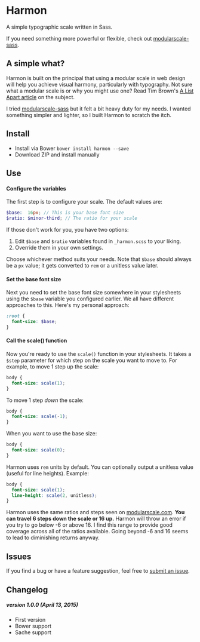 # Harmon
A simple typographic scale written in Sass. 

If you need something more powerful or flexible, check out [modularscale-sass](https://github.com/modularscale/modularscale-sass).

## A simple what?
Harmon is built on the principal that using a modular scale in web design will help you achieve visual harmony, particularly with typography. Not sure what a modular scale is or why you might use one? Read Tim Brown's [A List Apart article](http://alistapart.com/article/more-meaningful-typography) on the subject.

I tried [modularscale-sass](https://github.com/modularscale/modularscale-sass) but it felt a bit heavy duty for my needs. I wanted something simpler and lighter, so I built Harmon to scratch the itch.

## Install
* Install via Bower ```bower install harmon --save```
* Download ZIP and install manually

## Use
#### Configure the variables
The first step is to configure your scale. The default values are:
```scss
$base:  16px; // This is your base font size
$ratio: $minor-third; // The ratio for your scale
```
If those don't work for you, you have two options:

1. Edit ```$base``` and ```$ratio``` variables found in ```_harmon.scss``` to your liking.
2. Override them in your own settings.

Choose whichever method suits your needs. Note that ```$base``` should always be a ```px``` value; it gets converted to ```rem``` or a unitless value later.

#### Set the base font size
Next you need to set the base font size somewhere in your stylesheets using the ```$base``` variable you configured earlier. We all have different approaches to this. Here's my personal approach:
```scss
:root {
  font-size: $base;
}
```

#### Call the scale() function
Now you're ready to use the ```scale()``` function in your stylesheets. It takes a ```$step``` parameter for which step on the scale you want to move to. For example, to move 1 step up the scale:
```scss
body {
  font-size: scale(1);
}
```
To move 1 step _down_ the scale:
```scss
body {
  font-size: scale(-1);
}
```
When you want to use the base size:
```scss
body {
  font-size: scale(0);
}
```
Harmon uses ```rem``` units by default. You can optionally output a unitless value (useful for line heights). Example:
```scss
body {
  font-size: scale(1);
  line-height: scale(2, unitless);
}
```
Harmon uses the same ratios and steps seen on [modularscale.com](http://modularscale.com). **You can travel 6 steps down the scale or 16 up.** Harmon will throw an error if you try to go below -6 or above 16. I find this range to provide good coverage across all of the ratios available. Going beyond -6 and 16 seems to lead to diminishing returns anyway.

## Issues
If you find a bug or have a feature suggestion, feel free to [submit an issue](https://github.com/nickpfisterer/harmon/issues).

## Changelog
##### version 1.0.0 (April 13, 2015)
  * First version
  * Bower support
  * Sache support

